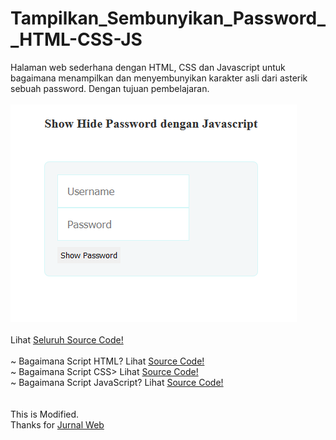 # Tampilkan_Sembunyikan_Password__HTML-CSS-JS
Halaman web sederhana dengan HTML, CSS dan Javascript untuk bagaimana menampilkan dan menyembunyikan karakter asli dari asterik sebuah password. Dengan tujuan pembelajaran. <br><br>
<img src="https://github.com/RizkyKhapidsyah/Tampilkan_Sembunyikan_Password__HTML-CSS-JS/blob/master/result/Capture.PNG"><br><br>
Lihat <a href="https://github.com/RizkyKhapidsyah/Tampilkan_Sembunyikan_Password__HTML-CSS-JS/blob/master/Tampilkan_Sembunyikan_Password.html">Seluruh Source Code!</a><br><br>
~ Bagaimana Script HTML? Lihat <a href="https://github.com/RizkyKhapidsyah/Tampilkan_Sembunyikan_Password__HTML-CSS-JS/blob/master/src/form.html">Source Code!</a><br>
~ Bagaimana Script CSS> Lihat <a href="https://github.com/RizkyKhapidsyah/Tampilkan_Sembunyikan_Password__HTML-CSS-JS/blob/master/src/style.css">Source Code!</a><br>
~ Bagaimana Script JavaScript? Lihat <a href="https://github.com/RizkyKhapidsyah/Tampilkan_Sembunyikan_Password__HTML-CSS-JS/blob/master/src/tampilan_sembunyikan.js">Source Code!</a><br><br><br>
This is Modified.<br>
Thanks for <a href="https://www.jurnalweb.com/">Jurnal Web</a>

